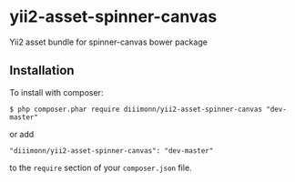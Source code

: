 # yii2-asset-spinner-canvas
Yii2 asset bundle for spinner-canvas bower package

## Installation

To install with composer:

```
$ php composer.phar require diiimonn/yii2-asset-spinner-canvas "dev-master"
```

or add

```
"diiimonn/yii2-asset-spinner-canvas": "dev-master"
```

to the ```require``` section of your `composer.json` file.